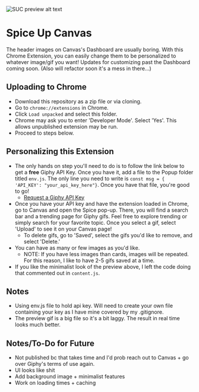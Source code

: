 ![SUC preview alt text](https://github.com/quinnshim2021/Spice-Up-Canvas/blob/master/images/preview.gif)
# Spice Up Canvas
The header images on Canvas's Dashboard are usually boring. With this Chrome Extension, you can easily change them to be personalized to whatever image/gif you want! Updates for customizing past the Dashboard coming soon. (Also will refactor soon it's a mess in there...)

## Uploading to Chrome
- Download this repository as a zip file or via cloning.
- Go to `chrome://extensions` in Chrome.
- Click `Load unpacked` and select this folder.
- Chrome may ask you to enter 'Developer Mode'. Select 'Yes'. This allows unpublished extension may be run.
- Proceed to steps below.

## Personalizing this Extension
- The only hands on step you'll need to do is to follow the link below to get a <b>free</b> Giphy API Key. Once you have it, add a file to the Popup folder titled `env.js`. The only line you need to write is `const msg = { 'API_KEY': "your_api_key_here"}`. Once you have that file, you're good to go!
  - <a href='https://support.giphy.com/hc/en-us/articles/360020283431-Request-A-GIPHY-API-Key'>Request a Giphy API Key</a>
- Once you have your API key and have the extension loaded in Chrome, go to Canvas and open the Spice pop-up. There, you will find a search bar and a trending page for Giphy gifs. Feel free to explore trending or simply search for your favorite topic. Once you select a gif, select 'Upload' to see it on your Canvas page! 
  - To delete gifs, go to 'Saved', select the gifs you'd like to remove, and select 'Delete.'
- You can have as many or few images as you'd like. 
  - NOTE: If you have less images than cards, images will be repeated. For this reason, I like to have 2-5 gifs saved at a time.
- If you like the minimalist look of the preview above, I left the code doing that commented out in `content.js`.

## Notes
- Using env.js file to hold api key. Will need to create your own file containing your key as I have mine covered by my .gitignore.
- The preview gif is a big file so it's a bit laggy. The result in real time looks much better.

## Notes/To-Do for Future
- Not published bc that takes time and I'd prob reach out to Canvas + go over Giphy's terms of use again.
- UI looks like shit
- Add background image + minimalist features
- Work on loading times + caching
